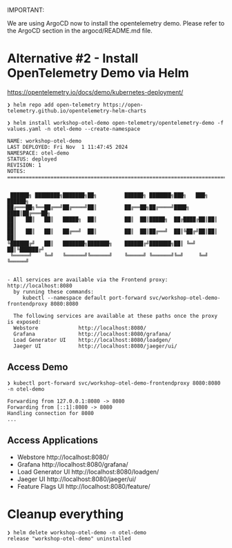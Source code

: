 IMPORTANT:

We are using ArgoCD now to install the opentelemetry demo. Please refer to the ArgoCD section in the argocd/README.md file.

# Alternative #2 - Install OpenTelemetry Demo via Helm

https://opentelemetry.io/docs/demo/kubernetes-deployment/

```
❯ helm repo add open-telemetry https://open-telemetry.github.io/opentelemetry-helm-charts

❯ helm install workshop-otel-demo open-telemetry/opentelemetry-demo -f values.yaml -n otel-demo --create-namespace

NAME: workshop-otel-demo
LAST DEPLOYED: Fri Nov  1 11:47:45 2024
NAMESPACE: otel-demo
STATUS: deployed
REVISION: 1
NOTES:
=======================================================================================


 ██████╗ ████████╗███████╗██╗         ██████╗ ███████╗███╗   ███╗ ██████╗
██╔═══██╗╚══██╔══╝██╔════╝██║         ██╔══██╗██╔════╝████╗ ████║██╔═══██╗
██║   ██║   ██║   █████╗  ██║         ██║  ██║█████╗  ██╔████╔██║██║   ██║
██║   ██║   ██║   ██╔══╝  ██║         ██║  ██║██╔══╝  ██║╚██╔╝██║██║   ██║
╚██████╔╝   ██║   ███████╗███████╗    ██████╔╝███████╗██║ ╚═╝ ██║╚██████╔╝
 ╚═════╝    ╚═╝   ╚══════╝╚══════╝    ╚═════╝ ╚══════╝╚═╝     ╚═╝ ╚═════╝


- All services are available via the Frontend proxy: http://localhost:8080
  by running these commands:
     kubectl --namespace default port-forward svc/workshop-otel-demo-frontendproxy 8080:8080

  The following services are available at these paths once the proxy is exposed:
  Webstore             http://localhost:8080/
  Grafana              http://localhost:8080/grafana/
  Load Generator UI    http://localhost:8080/loadgen/
  Jaeger UI            http://localhost:8080/jaeger/ui/
```

## Access Demo

```
❯ kubectl port-forward svc/workshop-otel-demo-frontendproxy 8080:8080 -n otel-demo

Forwarding from 127.0.0.1:8080 -> 8080
Forwarding from [::1]:8080 -> 8080
Handling connection for 8080
...
```

## Access Applications

- Webstore             http://localhost:8080/
- Grafana              http://localhost:8080/grafana/
- Load Generator UI    http://localhost:8080/loadgen/
- Jaeger UI            http://localhost:8080/jaeger/ui/
- Feature Flags UI     http://localhost:8080/feature/


# Cleanup everything

```
❯ helm delete workshop-otel-demo -n otel-demo
release "workshop-otel-demo" uninstalled
```
